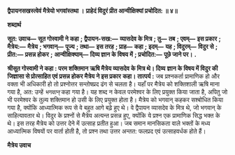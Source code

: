 **द्वैपायनसखस्त्वेवं मैत्रेयो भगवांस्तथा ।** **प्राहेदं विदुरं प्रीत आन्वीक्षिक्यां प्रचोदित: ॥ ४॥** 

**शब्दार्थ** 

**सूत: उवाच—** **सूत गोस्वामी ने कहा** **; द्वैपायन-सख:—** **व्यासदेव के मित्र** **; तु—** **तब** **; एवम्—** **इस प्रकार** **; मैत्रेय:—** **मैत्रेय** **; भगवान्—** **पूज्य** **; तथा—** **इस तरह** **; प्राह—** **कहा** **; इदम्—** **यह** **; विदुरम्—** **विदुर से** **; प्रीत:—** **प्रसन्न होकर** **;** **आन्वीक्षिक्याम्—** **दिव्य ज्ञान के विषय में** **; प्रचोदित:—** **पूछे जाने पर।** **.** 

**श्रीसूत गोस्वामी ने कहा : परम शक्तिमान ऋषि मैत्रेय व्यासदेव के मित्र थे। दिव्य** **ज्ञान के विषय में विदुर की जिज्ञासा से प्रोत्साहित एवं प्रसन्न होकर मैत्रेय ने इस प्रकार** **कहा।** **तात्पर्य :** जब प्रश्नकर्ता प्रामाणिक हो और वक्ता भी अधिकारी हो तो प्रश्नोत्तर सन्तोषप्रद ढंग से चलता है। यहाँ पर मैत्रेय को शक्तिशाली ऋषि माना गया है, अत: उन्हें *भगवान्* कहा गया है। यह शब्द न केवल परमेश्वर के लिए प्रयुक्त किया जाता है, अपितु जो भी परमेश्वर के तुल्य शक्तिमान हो उसी के लिए प्रयुक्त होता है। मैत्रेय को भगवान् कहकर सश्बोधित किया गया है, क्योंकि आध्यात्मिक रूप से वे बहुत आगे बढ़े हुए थे। वे द्वैपायन व्यासदेव के मित्र थे, जो भगवान् के साहित्यावतार थे। विदुर के प्रश्नों से मैत्रेय अत्यन्त प्रसन्न हुए, क्योंकि ये प्रश्न एक प्रामाणिक सिद्ध भक्त के थे। इस तरह मैत्रेय को उत्तर देने में उत्साह प्रतीत हुआ। जब समान मानसिकता वाले भक्तों के मध्य आध्यात्मिक विषयों पर वार्ता होती है, तो प्रश्न तथा उत्तर अन्तत: फलप्रद एवं उत्साहवर्धक होते हैं।  

**मैत्रेय उवाच** 
